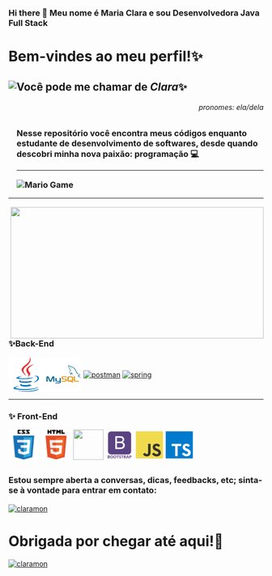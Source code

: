 ### Hi there 👋 Meu nome é Maria Clara e sou Desenvolvedora Java Full Stack 

<h1>Bem-vindes ao meu perfil!✨</h1> <h2>

<img align="left" height="215cm" src="https://github-readme-stats.vercel.app/api?username=claramon&show_icons=true&theme=tokyonight&include_all_commits=true&count_private=true" />

<p  align="right">
<h2>Você pode me chamar de <i>Clara</i>✨</h2>
<h6 align="right"><i>pronomes: ela/dela</i></h6>
  
<h3> Nesse repositório você encontra meus códigos enquanto estudante de desenvolvimento de softwares, desde quando descobri minha nova paixão: programação 💻

  <hr>
   <img align="center" src="https://github.com/TheDudeThatCode/TheDudeThatCode/blob/master/Assets/Mario_Gameplay.gif" alt="Mario Game" width="980" height = "240">

<hr>
  
  <img align="right" width = "500cm" height="260cm" src="https://github-readme-stats.vercel.app/api/top-langs/?username=claramon&layout=compact&langs_count=7&theme=dracula" alt=""/>
  
<h3> ✨Back-End</h3>
<div style="display: inline_block; padding-right:100">
<a href="https://www.java.com" target="_blank" title="Java"><img align="center" src="https://raw.githubusercontent.com/devicons/devicon/master/icons/java/java-original.svg" alt="java" width="70" height="70"/></a> 
<a href="https://www.mysql.com/" target="_blank" title="MySQL"><img align="center" src="https://raw.githubusercontent.com/devicons/devicon/master/icons/mysql/mysql-original-wordmark.svg" alt="mysql" width="70" height="70"/></a>
<a href="https://postman.com" target="_blank" title="PostMan"><img align="center" src="https://www.vectorlogo.zone/logos/getpostman/getpostman-icon.svg" alt="postman" width=width="70" height="70"/></a> 
<a href="https://spring.io/" target="_blank" title="SpringBoot"><img align="center" src="https://www.vectorlogo.zone/logos/springio/springio-icon.svg" alt="spring" width="70" height="70"/></a>
</div>


  
<hr>
<h3> ✨ Front-End</h3>
<div> 
    <a href="https://www.w3schools.com/css/" target="_blank" title="CSS 3"><img align="center" src="https://raw.githubusercontent.com/devicons/devicon/master/icons/css3/css3-original-wordmark.svg" alt="css3" width="60" height="60"/></a>
<a href="https://www.w3.org/html/" target="_blank" title="HTML 5"><img align="center" src="https://raw.githubusercontent.com/devicons/devicon/master/icons/html5/html5-original-wordmark.svg" alt="html5" width="60" height="60"/></a> 
  <a href="https://angular.io" target="_blank" title="Angular"><img align="center" src="https://angular.io/assets/images/logos/angular/angular.svg" width="60" height="60"/></a>
  <a href="https://getbootstrap.com" target="_blank" title="Bootstrap"><img align="center" src="https://raw.githubusercontent.com/devicons/devicon/master/icons/bootstrap/bootstrap-plain-wordmark.svg" alt="bootstrap" width="55" height="55"/></a>
<a href="https://developer.mozilla.org/en-US/docs/Web/JavaScript" target="_blank" title="JavaScript"><img align="center" src="https://raw.githubusercontent.com/devicons/devicon/master/icons/javascript/javascript-original.svg" alt="javascript" width="55" height="55"/></a>
  <a href="https://www.typescriptlang.org/" target="_blank" title="TypeScript"><img align="center" src="https://raw.githubusercontent.com/devicons/devicon/master/icons/typescript/typescript-original.svg" alt="typescript" width="55" height="55"></a>    
</div>

##
  
<h3> Estou sempre aberta a conversas, dicas, feedbacks, etc; sinta-se à vontade para entrar em contato:</h3>
  

<p align="left">
<a href="https://linkedin.com/in/claramontanhez" target="blank"><img align="center" src="https://raw.githubusercontent.com/rahuldkjain/github-profile-readme-generator/master/src/images/icons/Social/linked-in-alt.svg" alt="claramon" height="60" width="70" /></a>
</p>

<h1 align="left">Obrigada por chegar até aqui!💜</h1>
  
  <a href="https://github.com/claramontanhez" target="_blank">  <p align="left"> <img src="https://komarev.com/ghpvc/?username=claramon&label=Profile%20views&color=7e29ff&style=plastic" alt="claramon" /> </p>
